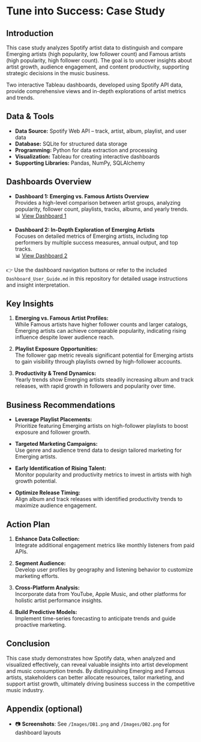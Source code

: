 # Tune into Success: Case Study

## Introduction

This case study analyzes Spotify artist data to distinguish and compare Emerging artists (high popularity, low follower count) and Famous artists (high popularity, high follower count). The goal is to uncover insights about artist growth, audience engagement, and content productivity, supporting strategic decisions in the music business.

Two interactive Tableau dashboards, developed using Spotify API data, provide comprehensive views and in-depth explorations of artist metrics and trends.

## Data & Tools

- **Data Source:** Spotify Web API – track, artist, album, playlist, and user data  
- **Database:** SQLite for structured data storage  
- **Programming:** Python for data extraction and processing  
- **Visualization:** Tableau for creating interactive dashboards  
- **Supporting Libraries:** Pandas, NumPy, SQLAlchemy

## Dashboards Overview

- **Dashboard 1: Emerging vs. Famous Artists Overview**  
  Provides a high-level comparison between artist groups, analyzing popularity, follower count, playlists, tracks, albums, and yearly trends.  
  📊 [View Dashboard 1](https://public.tableau.com/app/profile/thai.pham7308/viz/DB1Emergingvs_FamousArtistsOverview/Dashboard1)

- **Dashboard 2: In-Depth Exploration of Emerging Artists**  
  Focuses on detailed metrics of Emerging artists, including top performers by multiple success measures, annual output, and top tracks.  
  📊 [View Dashboard 2](https://public.tableau.com/app/profile/thai.pham7308/viz/DB2In-DepthExplorationofEmergingArtists/Dashboard2)

👉 Use the dashboard navigation buttons or refer to the included `Dashboard_User_Guide.md` in this repository for detailed usage instructions and insight interpretation.

## Key Insights

1. **Emerging vs. Famous Artist Profiles:**  
   While Famous artists have higher follower counts and larger catalogs, Emerging artists can achieve comparable popularity, indicating rising influence despite lower audience reach.

2. **Playlist Exposure Opportunities:**  
   The follower gap metric reveals significant potential for Emerging artists to gain visibility through playlists owned by high-follower accounts.

3. **Productivity & Trend Dynamics:**  
   Yearly trends show Emerging artists steadily increasing album and track releases, with rapid growth in followers and popularity over time.

## Business Recommendations

- **Leverage Playlist Placements:**  
  Prioritize featuring Emerging artists on high-follower playlists to boost exposure and follower growth.

- **Targeted Marketing Campaigns:**  
  Use genre and audience trend data to design tailored marketing for Emerging artists.

- **Early Identification of Rising Talent:**  
  Monitor popularity and productivity metrics to invest in artists with high growth potential.

- **Optimize Release Timing:**  
  Align album and track releases with identified productivity trends to maximize audience engagement.

## Action Plan

1. **Enhance Data Collection:**  
   Integrate additional engagement metrics like monthly listeners from paid APIs.

2. **Segment Audience:**  
   Develop user profiles by geography and listening behavior to customize marketing efforts.

3. **Cross-Platform Analysis:**  
   Incorporate data from YouTube, Apple Music, and other platforms for holistic artist performance insights.

4. **Build Predictive Models:**  
   Implement time-series forecasting to anticipate trends and guide proactive marketing.

## Conclusion

This case study demonstrates how Spotify data, when analyzed and visualized effectively, can reveal valuable insights into artist development and music consumption trends. By distinguishing Emerging and Famous artists, stakeholders can better allocate resources, tailor marketing, and support artist growth, ultimately driving business success in the competitive music industry.

## Appendix (optional)

- 📷 **Screenshots**: See `/Images/DB1.png` and `/Images/DB2.png` for dashboard layouts  

